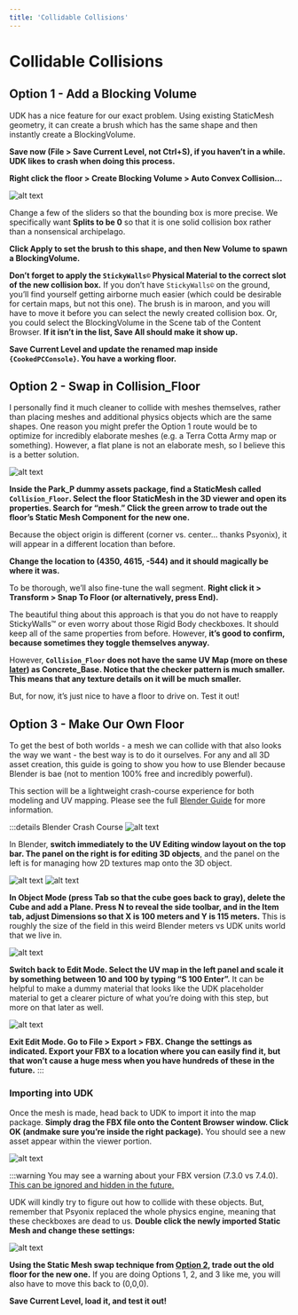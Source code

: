 ```yaml
---
title: 'Collidable Collisions'
---
```

# Collidable Collisions

## Option 1 - Add a Blocking Volume

UDK has a nice feature for our exact problem. Using existing StaticMesh geometry, it can create a brush which has the same shape and then instantly create a BlockingVolume.

**Save now (File > Save Current Level, not Ctrl+S), if you haven’t in a while. UDK likes to crash when doing this process.**

**Right click the floor > Create Blocking Volume > Auto Convex Collision...**

![alt text](/images/UDK/basics/image75.png)

Change a few of the sliders so that the bounding box is more precise. We specifically want **Splits to be 0** so that it is one solid collision box rather than a nonsensical archipelago.

**Click Apply to set the brush to this shape, and then New Volume to spawn a BlockingVolume.**

**Don’t forget to apply the `StickyWalls©` Physical Material to the correct slot of the new collision box.** If you don’t have `StickyWalls©` on the ground, you’ll find yourself getting airborne much easier (which could be desirable for certain maps, but not this one). The brush is in maroon, and you will have to move it before you can select the newly created collision box. Or, you could select the BlockingVolume in the Scene tab of the Content Browser. **If it isn’t in the list, Save All should make it show up.**

**Save Current Level and update the renamed map inside `{CookedPCConsole}`. You have a working floor.**

## Option 2 - Swap in Collision_Floor

I personally find it much cleaner to collide with meshes themselves, rather than placing meshes and additional physics objects which are the same shapes. One reason you might prefer the Option 1 route would be to optimize for incredibly elaborate meshes (e.g. a Terra Cotta Army map or something). However, a flat plane is not an elaborate mesh, so I believe this is a better solution.

![alt text](/images/UDK/basics/image88.png "The new hotness")

**Inside the Park_P dummy assets package, find a StaticMesh called `Collision_Floor`. Select the floor StaticMesh in the 3D viewer and open its properties. Search for “mesh.” Click the green arrow to trade out the floor’s Static Mesh Component for the new one.**

Because the object origin is different (corner vs. center… thanks Psyonix), it will appear in a different location than before.

**Change the location to (4350, 4615, -544) and it should magically be where it was.**

To be thorough, we’ll also fine-tune the wall segment. **Right click it > Transform > Snap To Floor (or alternatively, press End).**

The beautiful thing about this approach is that you do not have to reapply StickyWalls™ or even worry about those Rigid Body checkboxes. It should keep all of the same properties from before. However, **it’s good to confirm, because sometimes they toggle themselves anyway.**

However, **`Collision_Floor` does not have the same UV Map (more on these [later](../blender/06_UV.md)) as Concrete_Base. Notice that the checker pattern is much smaller. This means that any texture details on it will be much smaller.**

But, for now, it’s just nice to have a floor to drive on. Test it out!

## Option 3 - Make Our Own Floor

To get the best of both worlds - a mesh we can collide with that also looks the way we want - the best way is to do it ourselves. For any and all 3D asset creation, this guide is going to show you how to use Blender because Blender is bae (not to mention 100% free and incredibly powerful).

This section will be a lightweight crash-course experience for both modeling and UV mapping. Please see the full [Blender Guide](../blender/01_blender.md) for more information.

:::details Blender Crash Course
![alt text](/images/UDK/basics/05_blender_course/image150.png "UvvU")

In Blender, **switch immediately to the UV Editing window layout on the top bar. The panel on the right is for editing 3D objects**, and the panel on the left is for managing how 2D textures map onto the 3D object.

![alt text](/images/UDK/basics/05_blender_course/image178.png "Plain old plane")
![alt text](/images/UDK/basics/05_blender_course/image155.png)

**In Object Mode (press Tab so that the cube goes back to gray), delete the Cube and add a Plane. Press N to reveal the side toolbar, and in the Item tab, adjust Dimensions so that X is 100 meters and Y is 115 meters.** This is roughly the size of the field in this weird Blender meters vs UDK units world that we live in.

![alt text](/images/UDK/basics/05_blender_course/image68.png "Big plane")

**Switch back to Edit Mode. Select the UV map in the left panel and scale it by something between 10 and 100 by typing “S 100 Enter”.** It can be helpful to make a dummy material that looks like the UDK placeholder material to get a clearer picture of what you’re doing with this step, but more on that later as well.

![alt text](/images/UDK/basics/05_blender_course/image77.png "For Best eXport...")

**Exit Edit Mode. Go to File > Export > FBX. Change the settings as indicated. Export your FBX to a location where you can easily find it, but that won’t cause a huge mess when you have hundreds of these in the future.**
:::

### Importing into UDK <Badge text="important" type="tip"/>

Once the mesh is made, head back to UDK to import it into the map package. **Simply drag the FBX file onto the Content Browser window. Click OK (andmake sure you’re inside the right package).** You should see a new asset appear within the viewer portion.

![alt text](/images/UDK/basics/image170.png "Get your asset in here")

:::warning
You may see a warning about your FBX version (7.3.0 vs 7.4.0). [This can be ignored and hidden in the future.](https://answers.unrealengine.com/questions/10660/fbx-export-74.html)

UDK will kindly try to figure out how to collide with these objects. But, remember that Psyonix replaced the whole physics engine, meaning that these checkboxes are dead to us. **Double click the newly imported Static Mesh and change these settings:**

![alt text](/images/UDK/basics/image47.png "We don’t want their collisions anyway")

**Using the Static Mesh swap technique from [Option 2](05_collidable_collisions.md#option-2-swap-in-collision-floor), trade out the old floor for the new one.** If you are doing Options 1, 2, and 3 like me, you will also have to move this back to (0,0,0).

**Save Current Level, load it, and test it out!**
